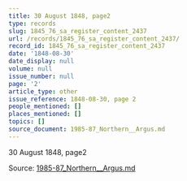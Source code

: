 ```yaml
---
title: 30 August 1848, page2
type: records
slug: 1845_76_sa_register_content_2437
url: /records/1845_76_sa_register_content_2437/
record_id: 1845_76_sa_register_content_2437
date: '1848-08-30'
date_display: null
volume: null
issue_number: null
page: '2'
article_type: other
issue_reference: 1848-08-30, page 2
people_mentioned: []
places_mentioned: []
topics: []
source_document: 1985-87_Northern__Argus.md
---
```


30 August 1848, page2

Source: [1985-87_Northern__Argus.md](/downloads/markdown/1985-87_Northern__Argus.md)
